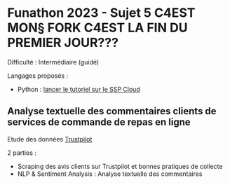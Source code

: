 # Funathon 2023 - Sujet 5 C4EST MON§ FORK C4EST LA FIN DU PREMIER JOUR???

Difficulté : Intermédiaire (guidé)

Langages proposés :
- Python : [lancer le tutoriel sur le SSP Cloud](https://datalab.sspcloud.fr/launcher/ide/jupyter-python?autoLaunch=true&init.personalInit=%C2%ABhttps%3A%2F%2Fraw.githubusercontent.com%2FInseeFrLab%2Ffunathon2023_sujet5%2Fmain%2Finit.sh%C2%BB)

## Analyse textuelle des commentaires clients de services de commande de repas en ligne

Etude des données [Trustpilot](https://fr.trustpilot.com/categories/takeaway)

2 parties :
- Scraping des avis clients sur Trustpilot et bonnes pratiques de collecte
- NLP & Sentiment Analysis : Analyse textuelle des commentaires
